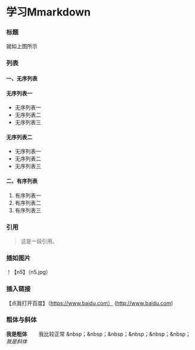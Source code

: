 # 学习Mmarkdown

### 标题
就如上图所示

### 列表

#### 一、无序列表
#### 无序列表一
- 无序列表一
- 无序列表二
- 无序列表三

#### 无序列表二
* 无序列表一
* 无序列表二
* 无序列表三

#### 二、有序列表
1. 有序列表一
2. 有序列表二
3. 有序列表三

### 引用
>这是一段引用。

### 插如图片
！【n5】（n5.jpg）

### 插入链接
【点我打开百度】（https://www.baidu.com）
(http://www.baidu.com)


### 粗体与斜体
**我是粗体** &nbsp;&nbsp;&nbsp;&nbsp;&nbsp;&nbsp; 我比较正常
&nbsp；&nbsp；&nbsp；&nbsp；&nbsp；&nbsp；*我是斜体*
